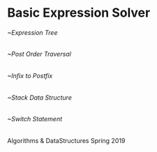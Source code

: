 # Basic Expression Solver
###### ~Expression Tree
###### ~Post Order Traversal
###### ~Infix to Postfix
###### ~Stack Data Structure
###### ~Switch Statement
Algorithms & DataStructures
Spring 2019
